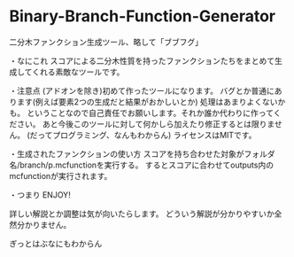 # Binary-Branch-Function-Generator
二分木ファンクション生成ツール、略して「ブブフグ」

・なにこれ
スコアによる二分木性質を持ったファンクションたちをまとめて生成してくれる素敵なツールです。

・注意点
(アドオンを除き)初めて作ったツールになります。
バグとか普通にあります(例えば要素2つの生成だと結果がおかしいとか)
処理はあまりよくないかも。
ということなので自己責任でお願いします。それか誰か代わりに作ってください。
あと今後このツールに対して何かしら加えたり修正するとは限りません。
(だってプログラミング、なんもわからん)
ライセンスはMITです。

・生成されたファンクションの使い方
スコアを持ち合わせた対象がフォルダ名/branch/p.mcfunctionを実行する。
するとスコアに合わせてoutputs内のmcfunctionが実行されます。

・つまり
ENJOY!

詳しい解説とか調整は気が向いたらします。
どういう解説が分かりやすいか全然分かりません。



ぎっとはぶなにもわからん
